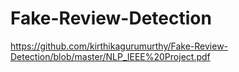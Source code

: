 # Fake-Review-Detection

https://github.com/kirthikagurumurthy/Fake-Review-Detection/blob/master/NLP_IEEE%20Project.pdf
